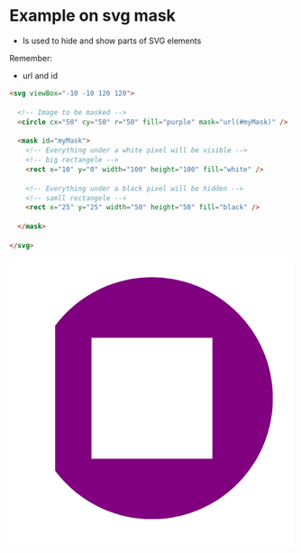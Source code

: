
# Example on svg mask
* Is used to hide and show parts of SVG elements


Remember: 
* url and id 
```html
<svg viewBox="-10 -10 120 120">

  <!-- Image to be masked -->
  <circle cx="50" cy="50" r="50" fill="purple" mask="url(#myMask)" />
  
  <mask id="myMask">
    <!-- Everything under a white pixel will be visible -->
    <!-- big rectangele -->
    <rect x="10" y="0" width="100" height="100" fill="white" />

    <!-- Everything under a black pixel will be hidden -->
    <!-- samll rectangele -->
    <rect x="25" y="25" width="50" height="50" fill="black" />

  </mask>

</svg>
```


![SVG mask](Figures/svg_mask.png)


